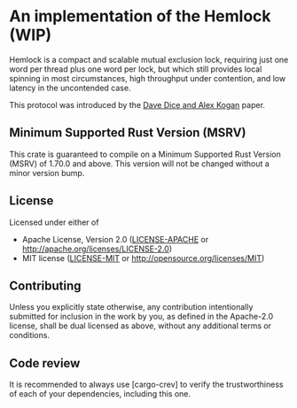 # An implementation of the Hemlock (WIP)

Hemlock is a compact and scalable mutual exclusion lock, requiring just one
word per thread plus one word per lock, but which still provides local spinning
in most circumstances, high throughput under contention, and low latency in the
uncontended case.

This protocol was introduced by the [Dave Dice and Alex Kogan] paper.

## Minimum Supported Rust Version (MSRV)

This crate is guaranteed to compile on a Minimum Supported Rust Version (MSRV)
of 1.70.0 and above. This version will not be changed without a minor version
bump.

## License

Licensed under either of

- Apache License, Version 2.0 ([LICENSE-APACHE](LICENSE-APACHE) or <http://apache.org/licenses/LICENSE-2.0>)
- MIT license ([LICENSE-MIT](LICENSE-MIT) or <http://opensource.org/licenses/MIT>)

## Contributing

Unless you explicitly state otherwise, any contribution intentionally submitted
for inclusion in the work by you, as defined in the Apache-2.0 license, shall
be dual licensed as above, without any additional terms or conditions.

## Code review

It is recommended to always use [cargo-crev] to verify the trustworthiness of
each of your dependencies, including this one.

[Dave Dice and Alex Kogan]: https://www.academia.edu/download/105634123/conium.pdf 
